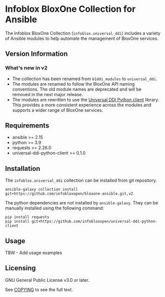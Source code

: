 # Infoblox BloxOne Collection for Ansible

The Infoblox BloxOne Collection (`infoblox.universal_ddi`) includes a variety of Ansible modules to help automate the management of BloxOne services. 

## Version Information

### What's new in v2
- The collection has been renamed from `b1ddi_modules` to `universal_ddi`.
- The modules are renamed to follow the BloxOne API naming conventions. The old module names are deprecated and will be removed in the next major release.
- The modules are rewritten to use the [Universal DDI Python client](https://github.com/infobloxopen/universal-ddi-python-client) library. This provides a more consistent experience across the modules and supports a wider range of BloxOne services.

## Requirements
 
- ansible >= 2.15
- python >= 3.9
- requests >= 2.26.0
- universal-ddi-python-client >= 0.1.0

## Installation

The `infoblox.universal_ddi` collection can be installed from git repository.

```shell
ansible-galaxy collection install git+https://github.com/infobloxopen/bloxone-ansible.git,v2
```

The python dependencies are not installed by `ansible-galaxy`. They can be manually installed using the following command:

```shell
pip install requests
pip install git+https://github.com/infobloxopen/universal-ddi-python-client
```

## Usage

TBW - Add usage examples

## Licensing

GNU General Public License v3.0 or later.

See [COPYING](https://www.gnu.org/licenses/gpl-3.0.txt) to see the full text.


 


